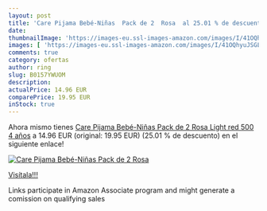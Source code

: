 ```yaml
---
layout: post
title: 'Care Pijama Bebé-Niñas  Pack de 2  Rosa  al 25.01 % de descuento'
date: 
thumbnailImage: 'https://images-eu.ssl-images-amazon.com/images/I/41OQhyuJSGL._SL200_.jpg'
images: [ 'https://images-eu.ssl-images-amazon.com/images/I/41OQhyuJSGL._SL200_.jpg' ]
comments: true
category: ofertas
author: ring
slug: B0157YWUOM
description:
actualPrice: 14.96 EUR
comparePrice: 19.95 EUR
inStock: true
---
```


Ahora mismo tienes [Care Pijama Bebé-Niñas  Pack de 2  Rosa  Light red 500  4 años](https://www.amazon.es/dp/B0157YWUOM/?tag=tolees-21) a 14.96 EUR (original: 19.95 EUR) (25.01 %  de descuento) en el siguiente enlace!

[![Care Pijama Bebé-Niñas  Pack de 2  Rosa ](https://images-eu.ssl-images-amazon.com/images/I/41OQhyuJSGL._SL200_.jpg)](https://www.amazon.es/dp/B0157YWUOM/?tag=tolees-21)

[Visítala!!!](https://www.amazon.es/dp/B0157YWUOM/?tag=tolees-21)

Links participate in Amazon Associate program and might generate a comission on qualifying sales
